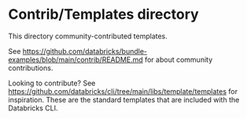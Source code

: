# Contrib/Templates directory

This directory community-contributed templates.

See https://github.com/databricks/bundle-examples/blob/main/contrib/README.md for
about community contributions.

Looking to contribute? See https://github.com/databricks/cli/tree/main/libs/template/templates
for inspiration. These are the standard templates that are included with the
Databricks CLI.
